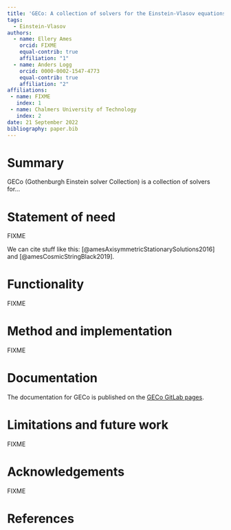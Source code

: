 ```yaml
---
title: 'GECo: A collection of solvers for the Einstein-Vlasov equations'
tags:
  - Einstein-Vlasov
authors:
  - name: Ellery Ames
	orcid: FIXME
    equal-contrib: true
    affiliation: "1"
  - name: Anders Logg
    orcid: 0000-0002-1547-4773
    equal-contrib: true
    affiliation: "2"
affiliations:
 - name: FIXME
   index: 1
 - name: Chalmers University of Technology
   index: 2
date: 21 September 2022
bibliography: paper.bib
---
```


# Summary

GECo (Gothenburgh Einstein solver Collection) is a collection of solvers for...

# Statement of need

FIXME

We can cite stuff like this: [@amesAxisymmetricStationarySolutions2016] and [@amesCosmicStringBlack2019].

# Functionality

FIXME

# Method and implementation

FIXME

# Documentation

The documentation for GECo is published on the
[GECo GitLab pages](https://gitlab.com/alogg/geco).

# Limitations and future work

FIXME

# Acknowledgements

FIXME

# References
